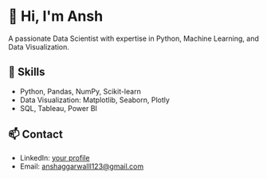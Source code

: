 # 👋 Hi, I'm Ansh
A passionate Data Scientist with expertise in Python, Machine Learning, and Data Visualization.

## 🔧 Skills
- Python, Pandas, NumPy, Scikit-learn
- Data Visualization: Matplotlib, Seaborn, Plotly
- SQL, Tableau, Power BI



## 📫 Contact
- LinkedIn: [your profile](https://linkedin.com/in/yourprofile)
- Email: anshaggarwalll123@gmail.com
